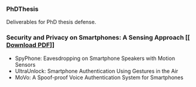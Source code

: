 ### PhDThesis
Deliverables for PhD thesis defense.
### Security and Privacy on Smartphones: A Sensing Approach [[ [Download PDF](https://github.com/miligithub/PhDThesis/raw/master/Paper/MingPhDThesis.pdf)]]
- SpyPhone: Eavesdropping on Smartphone Speakers with Motion Sensors
- UltraUnlock: Smartphone Authentication Using Gestures in the Air
- MoVo: A Spoof-proof Voice Authentication System for Smartphones

